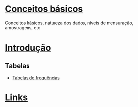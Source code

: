# [Conceitos básicos](basic/basic.md)
Conceitos básicos, natureza dos dados, níveis de mensuração, amostragens, etc

# [Introdução](intro.md)

## Tabelas
+ [Tabelas de frequências](basic/tabelas_frequencias.md) 

# [Links](links.md)
